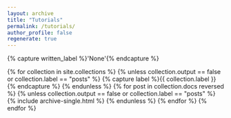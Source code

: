 ```yaml
---
layout: archive
title: "Tutorials"
permalink: /tutorials/
author_profile: false
regenerate: true
---
```


{% capture written_label %}'None'{% endcapture %}

{% for collection in site.collections %}
  {% unless collection.output == false or collection.label == "posts" %}
    {% capture label %}{{ collection.label }}{% endcapture %}
  {% endunless %}
  {% for post in collection.docs reversed %}
    {% unless collection.output == false or collection.label == "posts" %}
      {% include archive-single.html %}
    {% endunless %}
  {% endfor %}
{% endfor %}